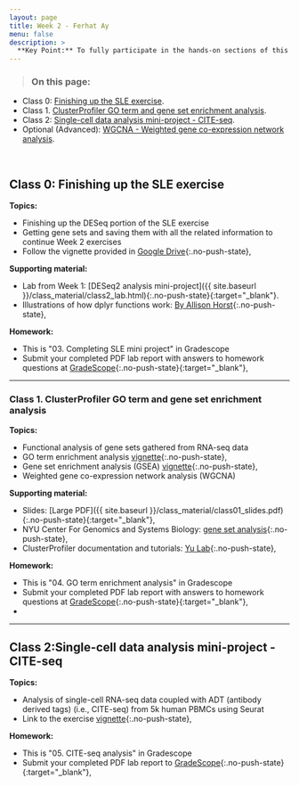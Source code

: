 ```yaml
---
layout: page
title: Week 2 - Ferhat Ay
menu: false
description: >
  **Key Point:** To fully participate in the hands-on sections of this course you will need to refresh your R and UNIX skills as well as have access to specific software on your own laptop that you bring to each class.
---
```


> ### On this page:
- Class 0: [Finishing up the SLE exercise](#0).
- Class 1. [ClusterProfiler GO term and gene set enrichment analysis](#1).
- Class 2: [Single-cell data analysis mini-project - CITE-seq](#3).
- Optional (Advanced): [WGCNA - Weighted gene co-expression network analysis](#4).
<br/>

<a name="0"></a>
## Class 0: Finishing up the SLE exercise 

**Topics:**  
- Finishing up the DESeq portion of the SLE exercise
- Getting gene sets and saving them with all the related information to continue Week 2 exercises
- Follow the vignette provided in [Google Drive](https://drive.google.com/drive/folders/1c6YZvw4NxY3kBTrP-IBa4M6YHExxo75P){:.no-push-state},  

**Supporting material:**  
- Lab from Week 1: [DESeq2 analysis mini-project]({{ site.baseurl }}/class_material/class2_lab.html){:.no-push-state}{:target="_blank"}.  
- Illustrations of how dplyr functions work: [By Allison Horst](https://allisonhorst.com/r-packages-functions){:.no-push-state}, 

**Homework:**
- This is "03. Completing SLE mini project" in Gradescope
- Submit your completed PDF lab report with answers to homework questions at [GradeScope](https://www.gradescope.com/courses/528106){:.no-push-state}{:target="_blank"},  

--- 
<a name="1"></a>
### Class 1. ClusterProfiler GO term and gene set enrichment analysis

**Topics:** 
- Functional analysis of gene sets gathered from RNA-seq data 
- GO term enrichment analysis [vignette](https://drive.google.com/drive/folders/1K5MAeMVa35r8euNrTAI9H4yH84Ksgwed){:.no-push-state},   
- Gene set enrichment analysis (GSEA) [vignette](https://drive.google.com/drive/folders/1K5MAeMVa35r8euNrTAI9H4yH84Ksgwed){:.no-push-state},   
- Weighted gene co-expression network analysis (WGCNA)


**Supporting material:**
- Slides: [Large PDF]({{ site.baseurl }}/class_material/class01_slides.pdf){:.no-push-state}{:target="_blank"},    
- NYU Center For Genomics and Systems Biology: [gene set analysis](https://learn.gencore.bio.nyu.edu/rna-seq-analysis/over-representation-analysis/){:.no-push-state}, 
- ClusterProfiler documentation and tutorials: [Yu Lab](http://yulab-smu.top/biomedical-knowledge-mining-book/enrichment-overview.html){:.no-push-state},


**Homework:**
- This is "04. GO term enrichment analysis" in Gradescope
- Submit your completed PDF lab report with answers to homework questions at [GradeScope](https://www.gradescope.com/courses/528106){:.no-push-state}{:target="_blank"},  
- 


--- 
<a name="2"></a>
## Class 2:Single-cell data analysis mini-project - CITE-seq

**Topics:** 
- Analysis of single-cell RNA-seq data coupled with ADT (antibody derived tags) (i.e., CITE-seq) from 5k human PBMCs using Seurat
- Link to the exercise [vignette](https://drive.google.com/drive/folders/1J_snQgb09U9JZiWJWDaJ7Y2A7icg_n0m){:.no-push-state},  


**Homework:**
- This is "05. CITE-seq analysis" in Gradescope
- Submit your completed PDF lab report to [GradeScope](https://www.gradescope.com/courses/528106){:.no-push-state}{:target="_blank"},  
